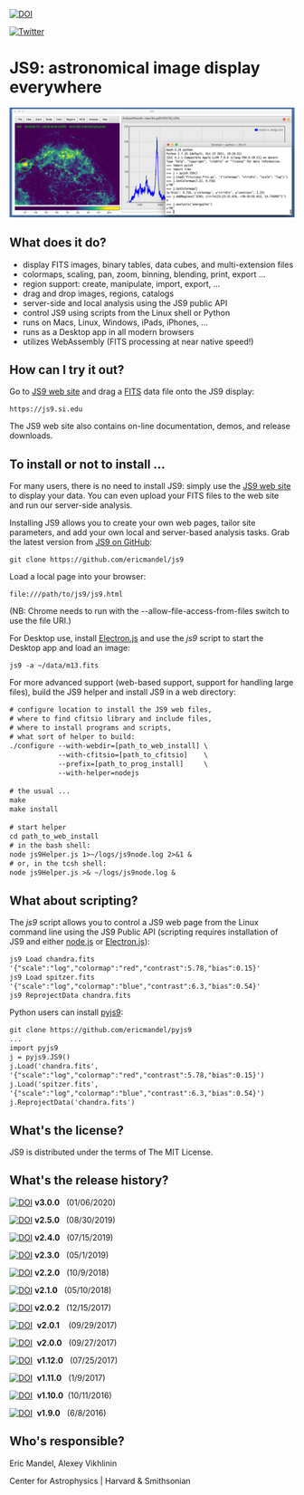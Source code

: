 [![DOI](https://zenodo.org/badge/DOI/10.5281/zenodo.3598590.svg)](https://doi.org/10.5281/zenodo.3598590)

[![Twitter](https://img.shields.io/twitter/url/https/twitter.com/espadrine.svg?style=social&label=Follow%20%40astrosoftware)](https://twitter.com/astrosoftware)

JS9: astronomical image display everywhere
==========================================

![JS9](images/js9Readme.png)

What does it do?
----------------

  - display FITS images, binary tables, data cubes, and multi-extension files
  - colormaps, scaling, pan, zoom, binning, blending, print, export ...
  - region support: create, manipulate, import, export, ...
  - drag and drop images, regions, catalogs
  - server-side and local analysis using the JS9 public API
  - control JS9 using scripts from the Linux shell or Python
  - runs on Macs, Linux, Windows, iPads, iPhones, ...
  - runs as a Desktop app in all modern browsers
  - utilizes WebAssembly (FITS processing at near native speed!)

How can I try it out?
---------------------

Go to [JS9 web site](https://js9.si.edu) and drag a
[FITS](https://fits.gsfc.nasa.gov/) data file onto the JS9 display:

    https://js9.si.edu

The JS9 web site also contains on-line documentation, demos, and
release downloads.


To install or not to install ...
--------------------------------

For many users, there is no need to install JS9: simply use the [JS9 web
site](https://js9.si.edu) to display your data. You can even upload your
FITS files to the web site and run our server-side analysis.

Installing JS9 allows you to create your own web pages, tailor site
parameters, and add your own local and server-based analysis tasks. Grab the
latest version from [JS9 on GitHub](https://github.com/ericmandel/js9):

    git clone https://github.com/ericmandel/js9

Load a local page into your browser:

    file:///path/to/js9/js9.html

(NB: Chrome needs to run with the --allow-file-access-from-files switch to use
the file URI.)

For Desktop use, install [Electron.js](https://www.electronjs.org/)
and use the *js9* script to start the Desktop app and load an image:

    js9 -a ~/data/m13.fits

For more advanced support (web-based support, support for handling large files),
build the JS9 helper and install JS9 in a web directory:

    # configure location to install the JS9 web files,
    # where to find cfitsio library and include files,
    # where to install programs and scripts,
    # what sort of helper to build:
    ./configure --with-webdir=[path_to_web_install] \
                --with-cfitsio=[path_to_cfitsio]    \
                --prefix=[path_to_prog_install]     \
                --with-helper=nodejs

    # the usual ...
    make
    make install

    # start helper
    cd path_to_web_install
    # in the bash shell:
    node js9Helper.js 1>~/logs/js9node.log 2>&1 &
    # or, in the tcsh shell:
    node js9Helper.js >& ~/logs/js9node.log &

What about scripting?
---------------------

The *js9* script allows you to control a JS9 web page from the Linux
command line using the JS9 Public API (scripting requires installation of
JS9 and either [node.js](https://nodejs.org/) or
[Electron.js](https://www.electronjs.org/)):

    js9 Load chandra.fits '{"scale":"log","colormap":"red","contrast":5.78,"bias":0.15}'
    js9 Load spitzer.fits '{"scale":"log","colormap":"blue","contrast":6.3,"bias":0.54}'
    js9 ReprojectData chandra.fits

Python users can install [pyjs9](https://github.com/ericmandel/pyjs9):

    git clone https://github.com/ericmandel/pyjs9
    ...
    import pyjs9
    j = pyjs9.JS9()
    j.Load('chandra.fits', '{"scale":"log","colormap":"red","contrast":5.78,"bias":0.15}')
    j.Load('spitzer.fits', '{"scale":"log","colormap":"blue","contrast":6.3,"bias":0.54}')
    j.ReprojectData('chandra.fits')

What's the license?
-------------------

JS9 is distributed under the terms of The MIT License.

What's the release history?
---------------------------
[![DOI](https://zenodo.org/badge/DOI/10.5281/zenodo.3598590.svg)](https://doi.org/10.5281/zenodo.3598590) __v3.0.0__ &nbsp; (01/06/2020)

[![DOI](https://zenodo.org/badge/DOI/10.5281/zenodo.3382228.svg)](https://doi.org/10.5281/zenodo.3382228) __v2.5.0__ &nbsp; (08/30/2019)

[![DOI](https://zenodo.org/badge/DOI/10.5281/zenodo.3336303.svg)](https://doi.org/10.5281/zenodo.3336303) __v2.4.0__ &nbsp; (07/15/2019)

[![DOI](https://zenodo.org/badge/DOI/10.5281/zenodo.2656473.svg)](https://doi.org/10.5281/zenodo.2656473) __v2.3.0__ &nbsp; (05/1/2019)

[![DOI](https://zenodo.org/badge/DOI/10.5281/zenodo.1453307.svg)](https://doi.org/10.5281/zenodo.1453307) __v2.2.0__ &nbsp; (10/9/2018)

[![DOI](https://zenodo.org/badge/DOI/10.5281/zenodo.1244660.svg)](https://doi.org/10.5281/zenodo.1244660) __v2.1.0__ &nbsp; (05/10/2018)

[![DOI](https://zenodo.org/badge/DOI/10.5281/zenodo.1116902.svg)](https://doi.org/10.5281/zenodo.1116902) __v2.0.2__ &nbsp; (12/15/2017)

[![DOI](https://zenodo.org/badge/DOI/10.5281/zenodo.999343.svg)](https://doi.org/10.5281/zenodo.999343)&nbsp; __v2.0.1__ &nbsp; &nbsp;(09/29/2017)

[![DOI](https://zenodo.org/badge/DOI/10.5281/zenodo.998178.svg)](https://doi.org/10.5281/zenodo.998178)&nbsp; __v2.0.0__ &nbsp; (09/27/2017)

[![DOI](https://zenodo.org/badge/DOI/10.5281/zenodo.834742.svg)](https://doi.org/10.5281/zenodo.834742)&nbsp; __v1.12.0__ &nbsp; (07/25/2017)

[![DOI](https://zenodo.org/badge/DOI/10.5281/zenodo.235865.svg)](https://doi.org/10.5281/zenodo.235865)&nbsp; __v1.11.0__ &nbsp; (1/9/2017)

[![DOI](https://zenodo.org/badge/DOI/10.5281/zenodo.160117.svg)](https://doi.org/10.5281/zenodo.160117)&nbsp; __v1.10.0__&nbsp; (10/11/2016)

[![DOI](https://zenodo.org/badge/DOI/10.5281/zenodo.158950.svg)](https://doi.org/10.5281/zenodo.158950)&nbsp; __v1.9.0__ &nbsp; (6/8/2016)



Who's responsible?
------------------

Eric Mandel, Alexey Vikhlinin

Center for Astrophysics | Harvard & Smithsonian
